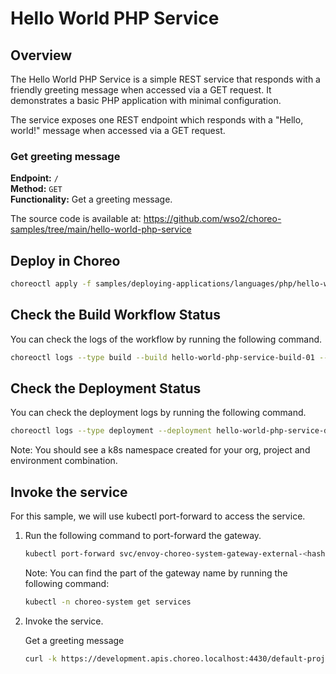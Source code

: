 # Hello World PHP Service

## Overview
The Hello World PHP Service is a simple REST service that responds with a friendly greeting message when accessed via a GET request. It demonstrates a basic PHP application with minimal configuration.

The service exposes one REST endpoint which responds with a "Hello, world!" message when accessed via a GET request.

### Get greeting message
**Endpoint:** `/`  
**Method:** `GET`  
**Functionality:** Get a greeting message.

The source code is available at:
https://github.com/wso2/choreo-samples/tree/main/hello-world-php-service

## Deploy in Choreo

```bash
choreoctl apply -f samples/deploying-applications/languages/php/hello-world-service.yaml
``` 

## Check the Build Workflow Status
You can check the logs of the workflow by running the following command.

```bash
choreoctl logs --type build --build hello-world-php-service-build-01 --organization default-org --project default-project --component hello-world-php-service
```

## Check the Deployment Status
You can check the deployment logs by running the following command.

```bash
choreoctl logs --type deployment --deployment hello-world-php-service-development-deployment-01 --organization default-org --project default-project --component hello-world-php-service
```

Note: You should see a k8s namespace created for your org, project and environment combination.

## Invoke the service
For this sample, we will use kubectl port-forward to access the service.

1. Run the following command to port-forward the gateway.

    ```bash
    kubectl port-forward svc/envoy-choreo-system-gateway-external-<hash> -n choreo-system 4430:443
    ```

   Note: You can find the <hash> part of the gateway name by running the following command:
    ```bash
    kubectl -n choreo-system get services
   ```

2. Invoke the service.
   
   Get a greeting message
   ```bash
   curl -k https://development.apis.choreo.localhost:4430/default-project/hello-world-php-service 
   ```
   